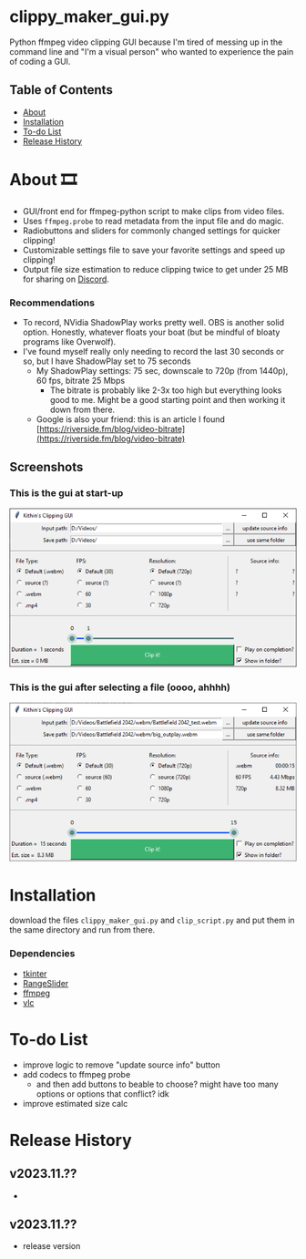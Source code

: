 # clippy_maker_gui.py
Python ffmpeg video clipping GUI because I'm tired of messing up in the command line and "I'm a visual person" who wanted to experience the pain of coding a GUI.
## Table of Contents
- [About](https://github.com/Kithin7/clippy_maker_gui/blob/main/README.md#about-%EF%B8%8F)
- [Installation](https://github.com/Kithin7/clippy_maker_gui/blob/main/README.md#installation)
- [To-do List](https://github.com/Kithin7/clippy_maker_gui/blob/main/README.md#to-do-list)
- [Release History](https://github.com/Kithin7/clippy_maker_gui/blob/main/README.md#release-history)

# About 🎞️
- GUI/front end for ffmpeg-python script to make clips from video files. 
- Uses ```ffmpeg.probe``` to read metadata from the input file and do magic.
- Radiobuttons and sliders for commonly changed settings for quicker clipping!
- Customizable settings file to save your favorite settings and speed up clipping!
- Output file size estimation to reduce clipping twice to get under 25 MB for sharing on [Discord](https://discord.com/download).
### Recommendations
- To record, NVidia ShadowPlay works pretty well. OBS is another solid option. Honestly, whatever floats your boat (but be mindful of bloaty programs like Overwolf).
- I've found myself really only needing to record the last 30 seconds or so, but I have ShadowPlay set to 75 seconds
    - My ShadowPlay settings: 75 sec, downscale to 720p (from 1440p), 60 fps, bitrate 25 Mbps
        - The bitrate is probably like 2-3x too high but everything looks good to me. Might be a good starting point and then working it down from there.
    - Google is also your friend: this is an article I found [https://riverside.fm/blog/video-bitrate](https://riverside.fm/blog/video-bitrate)
## Screenshots
### This is the gui at start-up
![Screenshot of the gui at start](/gui_2.png)
### This is the gui after selecting a file (oooo, ahhhh)
![Screenshot of the gui after selecting an input file](/gui_1.png)

# Installation
download the files ```clippy_maker_gui.py``` and ```clip_script.py``` and put them in the same directory and run from there.
### Dependencies
- [tkinter](https://docs.python.org/3/library/tkinter.html#module-tkinter)
- [RangeSlider](https://pypi.org/project/RangeSlider/)
- [ffmpeg](https://pypi.org/project/ffmpeg-python/)
- [vlc](https://pypi.org/project/python-vlc/)

# To-do List 
- improve logic to remove "update source info" button
- add codecs to ffmpeg probe
    - and then add buttons to beable to choose? might have too many options or options that conflict? idk
- improve estimated size calc

# Release History
## v2023.11.??
- 
## v2023.11.??
- release version
